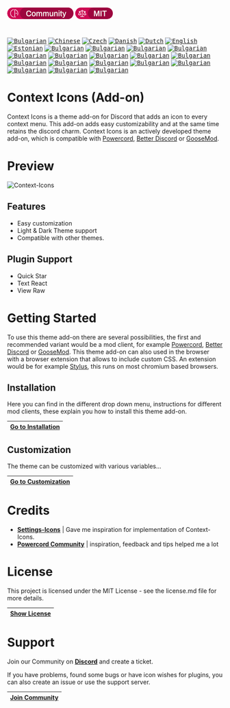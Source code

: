 [![Community](https://raw.githubusercontent.com/CorellanStoma/CorellanStoma/master/shields/community.png)](https://discord.gg/8W8E39Z)
[![License](https://raw.githubusercontent.com/CorellanStoma/CorellanStoma/master/shields/license.png)](https://github.com/CorellanStoma/Context-Icons/blob/main/license.md)

# 
<kbd>[<img title="Bulgarian" alt="Bulgarian" src="https://corellanstoma.github.io/Assets/languages/bulgarian.png" width="44">](.github/docs/01-readme/bulgarian.md)</kbd>
<kbd>[<img title="Chinese" alt="Chinese" src="https://corellanstoma.github.io/Assets/languages/chinese.png" width="44">](.github/docs/01-readme/bulgarian.md)</kbd>
<kbd>[<img title="Czech" alt="Czech" src="https://corellanstoma.github.io/Assets/languages/czech.png" width="44">](.github/docs/01-readme/bulgarian.md)</kbd>
<kbd>[<img title="Danish" alt="Danish" src="https://corellanstoma.github.io/Assets/languages/danish.png" width="44">](.github/docs/01-readme/bulgarian.md)</kbd>
<kbd>[<img title="Dutch" alt="Dutch" src="https://corellanstoma.github.io/Assets/languages/dutch.png" width="44">](.github/docs/01-readme/bulgarian.md)</kbd>
<kbd>[<img title="English" alt="English" src="https://corellanstoma.github.io/Assets/languages/english.png" width="44">](README.md)</kbd>
<kbd>[<img title="Estonian" alt="Estonian" src="https://corellanstoma.github.io/Assets/languages/estonian.png" width="44">](.github/docs/01-readme/estonian.md)</kbd>
<kbd>[<img title="Bulgarian" alt="Bulgarian" src="https://corellanstoma.github.io/Assets/languages/bulgarian.png" width="44">](.github/docs/01-readme/bulgarian.md)</kbd>
<kbd>[<img title="Bulgarian" alt="Bulgarian" src="https://corellanstoma.github.io/Assets/languages/bulgarian.png" width="44">](.github/docs/01-readme/bulgarian.md)</kbd>
<kbd>[<img title="Bulgarian" alt="Bulgarian" src="https://corellanstoma.github.io/Assets/languages/bulgarian.png" width="44">](.github/docs/01-readme/bulgarian.md)</kbd>
<kbd>[<img title="Bulgarian" alt="Bulgarian" src="https://corellanstoma.github.io/Assets/languages/bulgarian.png" width="44">](.github/docs/01-readme/bulgarian.md)</kbd>
<kbd>[<img title="Bulgarian" alt="Bulgarian" src="https://corellanstoma.github.io/Assets/languages/bulgarian.png" width="44">](.github/docs/01-readme/bulgarian.md)</kbd>
<kbd>[<img title="Bulgarian" alt="Bulgarian" src="https://corellanstoma.github.io/Assets/languages/bulgarian.png" width="44">](.github/docs/01-readme/bulgarian.md)</kbd>
<kbd>[<img title="Bulgarian" alt="Bulgarian" src="https://corellanstoma.github.io/Assets/languages/bulgarian.png" width="44">](.github/docs/01-readme/bulgarian.md)</kbd>
<kbd>[<img title="Bulgarian" alt="Bulgarian" src="https://corellanstoma.github.io/Assets/languages/bulgarian.png" width="44">](.github/docs/01-readme/bulgarian.md)</kbd>
<kbd>[<img title="Bulgarian" alt="Bulgarian" src="https://corellanstoma.github.io/Assets/languages/bulgarian.png" width="44">](.github/docs/01-readme/bulgarian.md)</kbd>
<kbd>[<img title="Bulgarian" alt="Bulgarian" src="https://corellanstoma.github.io/Assets/languages/bulgarian.png" width="44">](.github/docs/01-readme/bulgarian.md)</kbd>
<kbd>[<img title="Bulgarian" alt="Bulgarian" src="https://corellanstoma.github.io/Assets/languages/bulgarian.png" width="44">](.github/docs/01-readme/bulgarian.md)</kbd>
<kbd>[<img title="Bulgarian" alt="Bulgarian" src="https://corellanstoma.github.io/Assets/languages/bulgarian.png" width="44">](.github/docs/01-readme/bulgarian.md)</kbd>
<kbd>[<img title="Bulgarian" alt="Bulgarian" src="https://corellanstoma.github.io/Assets/languages/bulgarian.png" width="44">](.github/docs/01-readme/bulgarian.md)</kbd>
<kbd>[<img title="Bulgarian" alt="Bulgarian" src="https://corellanstoma.github.io/Assets/languages/bulgarian.png" width="44">](.github/docs/01-readme/bulgarian.md)</kbd>
<kbd>[<img title="Bulgarian" alt="Bulgarian" src="https://corellanstoma.github.io/Assets/languages/bulgarian.png" width="44">](.github/docs/01-readme/bulgarian.md)</kbd>
<kbd>[<img title="Bulgarian" alt="Bulgarian" src="https://corellanstoma.github.io/Assets/languages/bulgarian.png" width="44">](.github/docs/.github/docs/01-readme/bulgarian.md)</kbd>
<kbd>[<img title="Bulgarian" alt="Bulgarian" src="https://corellanstoma.github.io/Assets/languages/bulgarian.png" width="44">](.github/docs/01-readme/bulgarian.md)</kbd>
# 





# Context Icons (Add-on)

Context Icons is a theme add-on for Discord that adds an icon to every context menu. This add-on adds easy customizability and at the same time retains the discord charm. Context Icons is an actively developed theme add-on, which is compatible with [Powercord](https://github.com/powercord-org/powercord), [Better Discord](https://github.com/BetterDiscord/BetterDiscord) or [GooseMod](https://github.com/GooseMod/GooseMod).

# Preview

![Context-Icons](https://user-images.githubusercontent.com/58918358/132392397-b4bd4368-dafb-48dc-aacb-6a73d12f54c3.png)

## Features

* Easy customization
* Light & Dark Theme support
* Compatible with other themes.

## Plugin Support

* Quick Star
* Text React
* View Raw

# Getting Started

To use this theme add-on there are several possibilities, the first and recommended variant would be a mod client, for example [Powercord](https://github.com/powercord-org/powercord), [Better Discord](https://github.com/BetterDiscord/BetterDiscord) or [GooseMod](https://github.com/GooseMod/GooseMod).
This theme add-on can also used in the browser with a browser extension that allows to include custom CSS. An extension would be for example [Stylus](https://github.com/openstyles/stylus), this runs on most chromium based browsers.

## Installation

Here you can find in the different drop down menu, instructions for different mod clients, these explain you how to install this theme add-on.

|[Go to Installation](https://github.com/CorellanStoma/Context-Icons)|
|---|

## Customization

The theme can be customized with various variables...

|[Go to Customization](https://github.com/CorellanStoma/Context-Icons)|
|---|

# Credits

* [**Settings-Icons**](https://github.com/snappercord/Settings-Icons) | Gave me inspiration for implementation of Context-Icons.
* [**Powercord Community**](https://discord.gg/powercord) | inspiration, feedback and tips helped me a lot

# License

This project is licensed under the MIT License - see the license.md file for more details.

|[Show License](https://github.com/CorellanStoma/Context-Icons/blob/main/license)|
|---|

# Support

Join our Community on [**Discord**](https://discord.com/) and create a ticket.

If you have problems,  found some bugs or have icon wishes for plugins, you can also create an issue or use the support server.

|[Join Community](https://discord.gg/8W8E39Z)|
|---|

